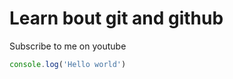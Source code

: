 # Learn bout git and github

Subscribe to me on youtube

```javascript
console.log('Hello world')
```
